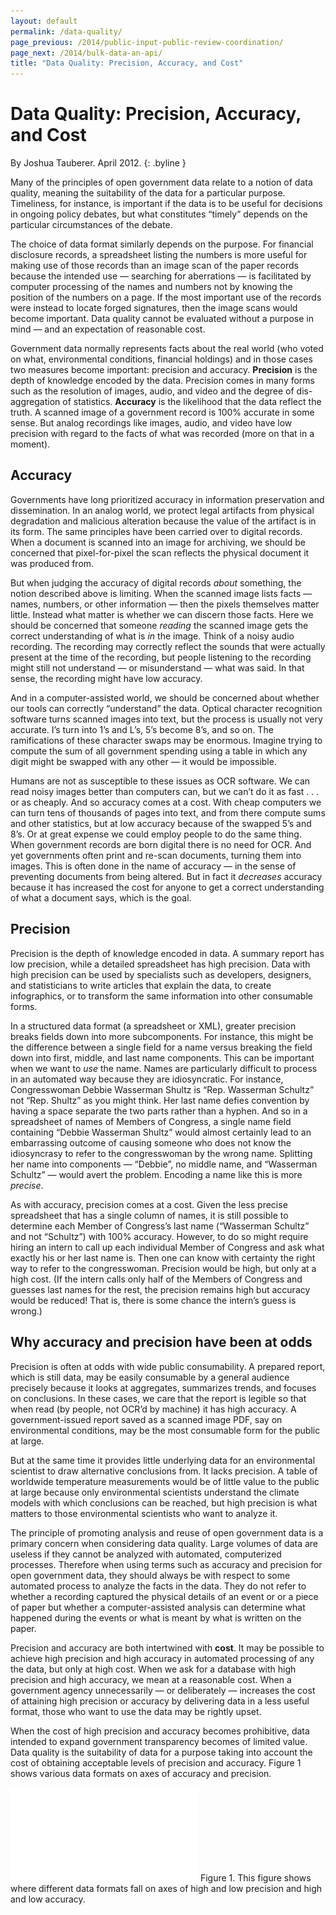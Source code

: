 ```yaml
--- 
layout: default
permalink: /data-quality/
page_previous: /2014/public-input-public-review-coordination/
page_next: /2014/bulk-data-an-api/
title: "Data Quality: Precision, Accuracy, and Cost"
---
```

Data Quality: Precision, Accuracy, and Cost
===========================================

By Joshua Tauberer. April 2012.
{: .byline }


Many of the principles of open government data relate to a notion of <span>data quality</span>, meaning the suitability of the data for a particular purpose. Timeliness, for instance, is important if the data is to be useful for decisions in ongoing policy debates, but what constitutes “<span>timely</span>” depends on the particular circumstances of the debate.

The choice of data format similarly depends on the purpose. For financial disclosure records, a spreadsheet listing the numbers is more useful for making use of those records than an image scan of the paper records because the intended use — searching for aberrations — is facilitated by computer processing of the names and numbers not by knowing the position of the numbers on a page. If the most important use of the records were instead to locate forged signatures, then the image scans would become important. Data quality cannot be evaluated without a purpose in mind — and an expectation of reasonable cost.

Government data normally represents facts about the real world (who voted on what, environmental conditions, financial holdings) and in those cases two measures become important: <span>precision</span> and <span>accuracy</span>. **Precision** is the depth of knowledge encoded by the data. Precision comes in many forms such as the resolution of images, audio, and video and the degree of dis-aggregation of statistics. **Accuracy** is the likelihood that the data reflect the truth. A scanned image of a government record is 100% accurate in some sense. But analog recordings like images, audio, and video have low precision with regard to the facts of what was recorded (more on that in a moment).

Accuracy
--------

Governments have long prioritized accuracy in information preservation and dissemination. In an analog world, we protect legal artifacts from physical degradation and malicious alteration because the value of the artifact is in its form. The same principles have been carried over to digital records. When a document is scanned into an image for archiving, we should be concerned that pixel-for-pixel the scan reflects the physical document it was produced from.

But when judging the accuracy of digital records *about* something, the notion described above is limiting. When the scanned image lists facts — names, numbers, or other information — then the pixels themselves matter little. Instead what matter is whether we can discern those facts. Here we should be concerned that someone *reading* the scanned image gets the correct understanding of what is *in* the image. Think of a noisy audio recording. The recording may correctly reflect the sounds that were actually present at the time of the recording, but people listening to the recording might still not understand — or misunderstand — what was said. In that sense, the recording might have low accuracy.

And in a computer-assisted world, we should be concerned about whether our tools can correctly “understand” the data. Optical character recognition software turns scanned images into text, but the process is usually not very accurate. I’s turn into 1’s and L’s, 5’s become 8’s, and so on. The ramifications of these character swaps may be enormous. Imagine trying to compute the sum of all government spending using a table in which any digit might be swapped with any other — it would be impossible.

Humans are not as susceptible to these issues as OCR software. We can read noisy images better than computers can, but we can’t do it as fast . . . or as cheaply. And so accuracy comes at a cost. With cheap computers we can turn tens of thousands of pages into text, and from there compute sums and other statistics, but at low accuracy because of the swapped 5’s and 8’s. Or at great expense we could employ people to do the same thing. When government records are born digital there is no need for OCR. And yet governments often print and re-scan documents, turning them into images. This is often done in the name of accuracy — in the sense of preventing documents from being altered. But in fact it *decreases* accuracy because it has increased the cost for anyone to get a correct understanding of what a document says, which is the goal.

Precision
---------

Precision is the depth of knowledge encoded in data. A summary report has low precision, while a detailed spreadsheet has high precision. Data with high precision can be used by specialists such as developers, designers, and statisticians to write articles that explain the data, to create infographics, or to transform the same information into other consumable forms.

In a structured data format (a spreadsheet or XML), greater precision breaks fields down into more subcomponents. For instance, this might be the difference between a single field for a name versus breaking the field down into first, middle, and last name components. This can be important when we want to *use* the name. Names are particularly difficult to process in an automated way because they are idiosyncratic. For instance, Congresswoman Debbie Wasserman Shultz is “Rep. Wasserman Schultz” not “Rep. Shultz” as you might think. Her last name defies convention by having a space separate the two parts rather than a hyphen. And so in a spreadsheet of names of Members of Congress, a single name field containing “Debbie Wasserman Shultz” would almost certainly lead to an embarrassing outcome of causing someone who does not know the idiosyncrasy to refer to the congresswoman by the wrong name. Splitting her name into components — “Debbie”, no middle name, and “Wasserman Schultz” — would avert the problem. Encoding a name like this is more *precise*.

As with accuracy, precision comes at a cost. Given the less precise spreadsheet that has a single column of names, it is still possible to determine each Member of Congress’s last name (“Wasserman Schultz” and not “Schultz”) with 100% accuracy. However, to do so might require hiring an intern to call up each individual Member of Congress and ask what exactly his or her last name is. Then one can know with certainty the right way to refer to the congresswoman. Precision would be high, but only at a high cost. (If the intern calls only half of the Members of Congress and guesses last names for the rest, the precision remains high but accuracy would be reduced! That is, there is some chance the intern’s guess is wrong.)

Why accuracy and precision have been at odds
--------------------------------------------

Precision is often at odds with wide public consumability. A prepared report, which is still data, may be easily consumable by a general audience precisely because it looks at aggregates, summarizes trends, and focuses on conclusions. In these cases, we care that the report is legible so that when read (by people, not OCR’d by machine) it has high accuracy. A government-issued report saved as a scanned image PDF, say on environmental conditions, may be the most consumable form for the public at large.

But at the same time it provides little underlying data for an environmental scientist to draw alternative conclusions from. It lacks precision. A table of worldwide temperature measurements would be of little value to the public at large because only environmental scientists understand the climate models with which conclusions can be reached, but high precision is what matters to those environmental scientists who want to analyze it.

The principle of promoting analysis and reuse of open government data is a primary concern when considering data quality. Large volumes of data are useless if they cannot be analyzed with automated, computerized processes. Therefore when using terms such as accuracy and precision for open government data, they should always be with respect to some automated process to analyze the facts in the data. They do not refer to whether a recording captured the physical details of an event or or a piece of paper but whether a computer-assisted analysis can determine what happened during the events or what is meant by what is written on the paper.

Precision and accuracy are both intertwined with **<span>cost</span>**. It may be possible to achieve high precision and high accuracy in automated processing of any the data, but only at high cost. When we ask for a database with high precision and high accuracy, we mean at a reasonable cost. When a government agency unnecessarily — or deliberately — increases the cost of attaining high precision or accuracy by delivering data in a less useful format, those who want to use the data may be rightly upset.

When the cost of high precision and accuracy becomes prohibitive, data intended to expand government transparency becomes of limited value. Data quality is the suitability of data for a purpose taking into account the cost of obtaining acceptable levels of precision and accuracy. Figure 1 shows various data formats on axes of accuracy and precision.

![image](/figures/dataquality.pdf) <span>Figure 1. This figure shows where different data formats fall on axes of high and low precision and high and low accuracy.</span>


